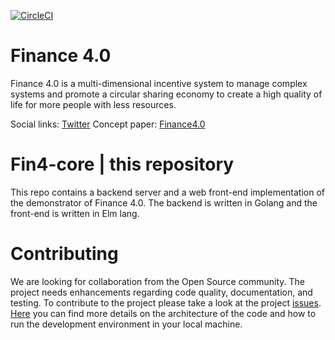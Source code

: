 [![CircleCI](https://circleci.com/gh/FuturICT2/fin4-core/tree/master.svg?style=svg&circle-token=fe8beee27987a1dd0a05f68f1fdef4ca17051a14)](https://circleci.com/gh/FuturICT2/fin4-core/tree/master)

# Finance 4.0
Finance 4.0 is a multi-dimensional incentive system to manage complex systems and promote a circular sharing economy to create a high quality of life for more people with less resources.

Social links: [Twitter](https://twitter.com/FuturICT) 
Concept paper: [Finance4.0](https://futurict2.eu/finance-4-0-concept-wp3-interim-report-m12-february-2018/)

# Fin4-core | this repository
This repo contains a backend server and a web front-end implementation of the demonstrator of Finance 4.0. The backend is written in Golang and the front-end is written in Elm lang.

# Contributing
We are looking for collaboration from the Open Source community. The project needs enhancements regarding code quality, documentation, and testing. To contribute to the project please take a look at the project [issues](https://github.com/FuturICT2/fin4-core/issues). [Here](CONTRIBUTIONS.md) you can find more details on the architecture of the code and how to run the development environment in your local machine.


